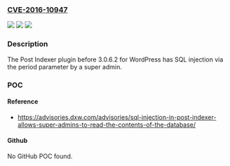 ### [CVE-2016-10947](https://cve.mitre.org/cgi-bin/cvename.cgi?name=CVE-2016-10947)
![](https://img.shields.io/static/v1?label=Product&message=n%2Fa&color=blue)
![](https://img.shields.io/static/v1?label=Version&message=n%2Fa&color=blue)
![](https://img.shields.io/static/v1?label=Vulnerability&message=n%2Fa&color=brighgreen)

### Description

The Post Indexer plugin before 3.0.6.2 for WordPress has SQL injection via the period parameter by a super admin.

### POC

#### Reference
- https://advisories.dxw.com/advisories/sql-injection-in-post-indexer-allows-super-admins-to-read-the-contents-of-the-database/

#### Github
No GitHub POC found.

